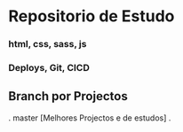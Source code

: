 # Repositorio de Estudo 
  
  ### html, css, sass, js 
  ### Deploys, Git, CICD


## Branch por Projectos 
 . master [Melhores Projectos e de estudos]
 .